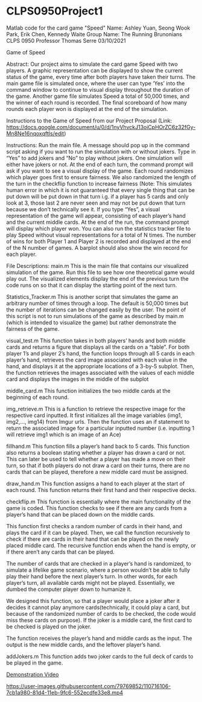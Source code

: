 # CLPS0950Project1
Matlab code for the card game "Speed"
Name: Ashley Yuan, Seong Wook Park, Erik Chen, Kennedy Waite 
Group Name: The Running Brunonians
CLPS 0950
Professor Thomas Serre
03/10/2021

Game of Speed

Abstract: Our project aims to simulate the card game Speed with two players. A graphic representation can be displayed to show the current status of the game, every time after both players have taken their turns. The main game file is simulated once, where the user can type ‘Yes’ into the command window to continue to visual display throughout the duration of the game. Another game file simulates Speed a total of 50,000 times, and the winner of each round is recorded. The final scoreboard of how many rounds each player won is displayed at the end of the simulation. 

Instructions to the Game of Speed from our Project Proposal (Link: https://docs.google.com/document/u/0/d/1nyVhvckJ13oiCpHOrZC6z32fGy-Mn8Ne16nqoxqftIs/edit)

Instructions:
Run the main file. A message should pop up in the command script asking if you want to run the simulation with or without jokers. Type in “Yes” to add jokers and “No” to play without jokers. One simulation will either have jokers or not. At the end of each turn, the command prompt will ask if you want to see a visual display of the game. Each round randomizes which player goes first to ensure fairness. We also randomized the length of the turn in the checkflip function to increase fairness (Note: This simulates human error in which it is not guaranteed that every single thing that can be put down will be put down in that turn i.g. if a player has 5 cards and only look at 3, those last 2 are never seen and may not be put down that turn because we don’t technically see it. If you type “Yes”, a visual representation of the game will appear, consisting of each player’s hand and the current middle cards. At the end of the run, the command prompt will display which player won.  You can also run the statistics tracker file to play Speed without visual representations for a total of N times. The number of wins for both Player 1 and Player 2 is recorded and displayed at the end of the N number of games. A barplot should also show the win record for each player.

File Descriptions:
main.m
This is the main file that contains our visualized simulation of the game. Run this file to see how one theoretical game would play out.
The visualized elements display the end of the previous turn the code runs on so that it can display the starting point of the next turn.

Statistics_Tracker.m
This is another script that simulates the game an arbitrary number of times through a loop. The default is 50,000 times but the number of iterations can be changed easily by the user.
The point of this script is not to run simulations of the game as described by main.m (which is intended to visualize the game) but rather demonstrate the fairness of the game. 


visual_test.m
This function takes in both players’ hands and both middle cards and returns a figure that displays all the cards on a “table”. For both player 1’s and player 2’s hand, the function loops through all 5 cards in each player’s hand, retrieves the card image associated with each value in the hand, and displays it at the appropriate locations of a 3-by-5 subplot. Then, the function retrieves the images associated with the values of each middle card and displays the images in the middle of the subplot


middle_card.m
This function initializes the two middle cards at the beginning of each round.


img_retrieve.m
This is a function to retrieve the respective image for the respective card inputted. It first initializes all the image variables (img1, img2,..., img14) from Imgur urls. Then the function uses an if statement to return the associated image for a particular inputted number (i.e. inputting 1 will retrieve img1 which is an image of an Ace)


fillhand.m
This function fills a player’s hand back to 5 cards. This function also returns a boolean stating whether a player has drawn a card or not. This can later be used to tell whether a player has made a move on their turn, so that if both players do not draw a card on their turns, there are no cards that can be played, therefore a new middle card must be assigned.  


draw_hand.m
This function assigns a hand to each player at the start of each round. This function returns their first hand and their respective decks. 


checkflip.m
This function is essentially where the main functionality of the game is coded. This function checks to see if there are any cards from a player’s hand that can be placed down on the middle cards.

This function first checks a random number of cards in their hand, and plays the card if it can be played. Then, we call the function recursively to check if there are cards in their hand that can be played on the newly placed middle card. The recursive function ends when the hand is empty, or if there aren’t any cards that can be played. 

The number of cards that are checked in a player’s hand is randomized, to simulate a lifelike game scenario, where a person wouldn’t be able to fully play their hand before the next player’s turn. In other words, for each player’s turn, all available cards might not be played. Essentially, we dumbed the computer player down to humanize it.

We designed this function, so that a player would place a joker after it decides it cannot play anymore cards(technically, it could play a card, but because of the randomized number of cards to be checked, the code would miss these cards on purpose). If the joker is a middle card, the first card to be checked is played on the joker.

The function receives the player’s hand and middle cards as the input. The output is the new middle cards, and the leftover player’s hand. 


addJokers.m
This function adds two joker cards to the full deck of cards to be played in the game. 


[Demonstration Video](https://i.imgur.com/5di8VMY.mp4)



https://user-images.githubusercontent.com/79769852/110716106-7cb1a980-81d4-11eb-9fc6-552ecdfe33e8.mp4








